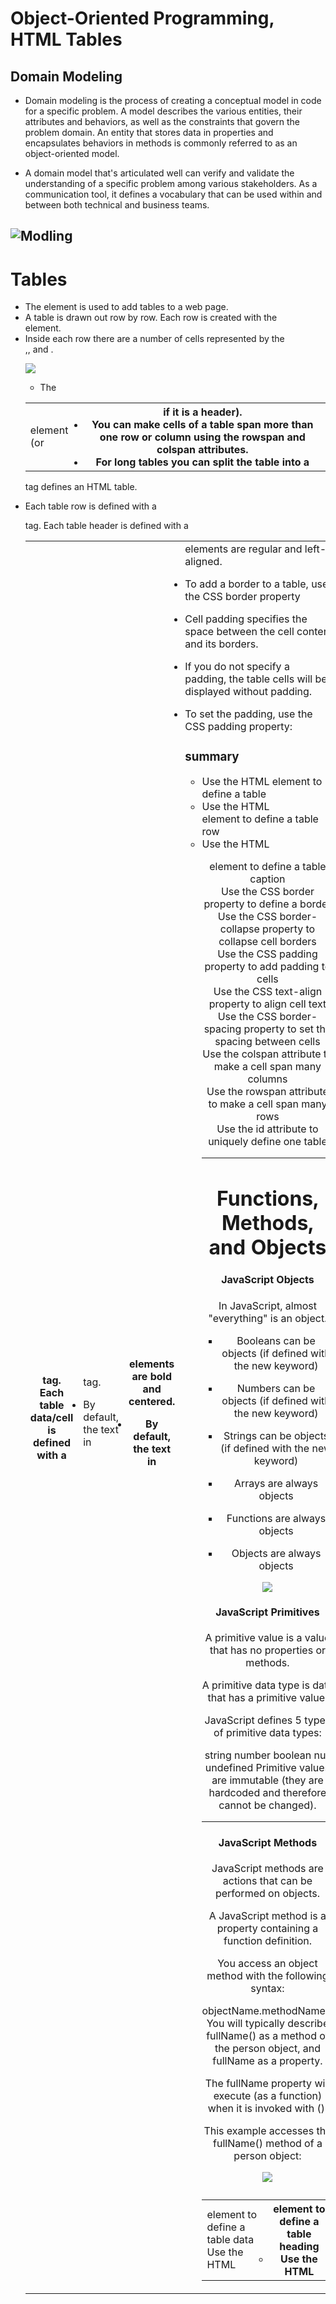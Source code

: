 # Object-Oriented Programming, HTML Tables

## Domain Modeling 

- Domain modeling is the process of creating a conceptual model in code for a specific problem. A model describes the various entities, their attributes and behaviors, as well as the constraints that govern the problem domain. An entity that stores data in properties and encapsulates behaviors in methods is commonly referred to as an object-oriented model.

- A domain model that's articulated well can verify and validate the understanding of a specific problem among various stakeholders. As a communication tool, it defines a vocabulary that can be used within and between both technical and business teams.

![Modling](https://www.researchgate.net/profile/Nelly-Bencomo/publication/215588339/figure/fig1/AS:305983051059210@1449963452643/Conceptual-domain-model.png)
------------------------------------------------
# Tables 
- The <table> element is used to add tables to a web
page.
-  A table is drawn out row by row. Each row is created
with the <tr> element.
-  Inside each row there are a number of cells
represented by the <td> element (or <th> if it is a
header).
-  You can make cells of a table span more than one row
or column using the rowspan and colspan attributes.
-  For long tables you can split the table into a <thead>,
<tbody>, and <tfoot>.

![](https://cdn.educba.com/academy/wp-content/uploads/2019/10/Create-Tables-in-HTML.png)

- The <table> tag defines an HTML table.

- Each table row is defined with a <tr> tag. Each table header is defined with a <th> tag. Each table data/cell is defined with a <td> tag.

- By default, the text in <th> elements are bold and centered.

- By default, the text in <td> elements are regular and left-aligned.
 
 - To add a border to a table, use the CSS border property
 - Cell padding specifies the space between the cell content and its borders.

- If you do not specify a padding, the table cells will be displayed without padding.

- To set the padding, use the CSS padding property:

### summary 
- Use the HTML <table> element to define a table
- Use the HTML <tr> element to define a table row
- Use the HTML <td> element to define a table data
- Use the HTML <th> element to define a table heading
- Use the HTML <caption> element to define a table caption
- Use the CSS border property to define a border
- Use the CSS border-collapse property to collapse cell borders
- Use the CSS padding property to add padding to cells
- Use the CSS text-align property to align cell text
- Use the CSS border-spacing property to set the spacing between cells
- Use the colspan attribute to make a cell span many columns
- Use the rowspan attribute to make a cell span many rows
- Use the id attribute to uniquely define one table 

------------------------------------------------

# Functions, Methods, and Objects 

#### JavaScript Objects 
In JavaScript, almost "everything" is an object.

- Booleans can be objects (if defined with the new keyword)
- Numbers can be objects (if defined with the new keyword)
- Strings can be objects (if defined with the new keyword)

- Arrays are always objects
- Functions are always objects
- Objects are always objects

![](https://www.tutsmake.com/wp-content/uploads/2020/05/JavaScript-Objects.jpeg)
#### JavaScript Primitives
A primitive value is a value that has no properties or methods.

A primitive data type is data that has a primitive value.

JavaScript defines 5 types of primitive data types:

string
number
boolean
null
undefined
Primitive values are immutable (they are hardcoded and therefore cannot be changed).

---------------------------------------
#### JavaScript Methods
JavaScript methods are actions that can be performed on objects.

A JavaScript method is a property containing a function definition.

You access an object method with the following syntax:

objectName.methodName()
You will typically describe fullName() as a method of the person object, and fullName as a property.

The fullName property will execute (as a function) when it is invoked with ().

This example accesses the fullName() method of a person object:

![](https://dmitripavlutin.com/static/d0597f7819971bf2b124b653b673eb29/05127/cover-2.png)

